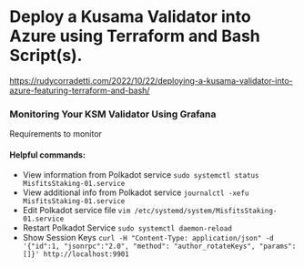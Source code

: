 # Deploy a Kusama Validator into Azure using Terraform and Bash Script(s).

https://rudycorradetti.com/2022/10/22/deploying-a-kusama-validator-into-azure-featuring-terraform-and-bash/
    
### Monitoring Your KSM Validator Using Grafana

Requirements to monitor
#### Helpful commands:
- View information from Polkadot service 
``sudo systemctl status MisfitsStaking-01.service``
- View additional info from Polkadot service
``journalctl -xefu MisfitsStaking-01.service``
- Edit Polkadot service file
``vim /etc/systemd/system/MisfitsStaking-01.service``
- Restart Polkadot Service
``sudo systemctl daemon-reload``
- Show Session Keys
``curl -H "Content-Type: application/json" -d '{"id":1, "jsonrpc":"2.0", "method": "author_rotateKeys", "params":[]}' http://localhost:9901``